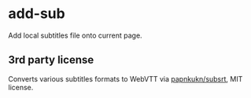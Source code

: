 # add-sub

Add local subtitles file onto current page.

## 3rd party license

Converts various subtitles formats to WebVTT via [papnkukn/subsrt](https://github.com/papnkukn/subsrt), MIT license.
